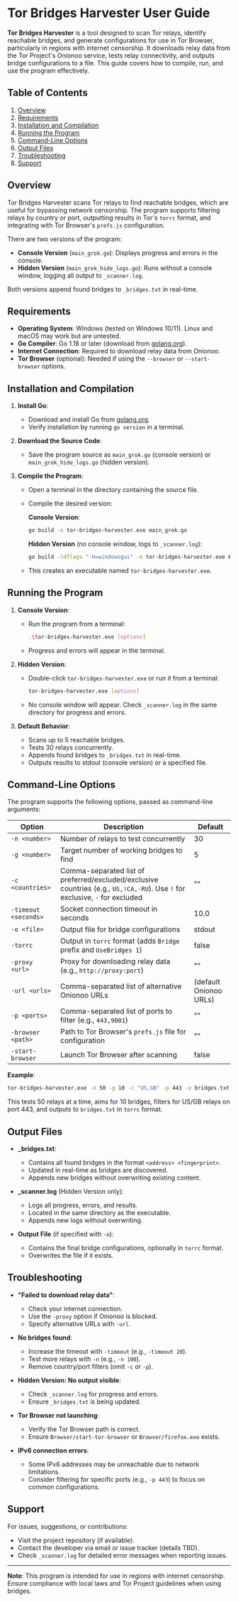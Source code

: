 # Tor Bridges Harvester User Guide

**Tor Bridges Harvester** is a tool designed to scan Tor relays, identify reachable bridges, and generate configurations for use in Tor Browser, particularly in regions with internet censorship. It downloads relay data from the Tor Project's Onionoo service, tests relay connectivity, and outputs bridge configurations to a file. This guide covers how to compile, run, and use the program effectively.

## Table of Contents
1. [Overview](#overview)
2. [Requirements](#requirements)
3. [Installation and Compilation](#installation-and-compilation)
4. [Running the Program](#running-the-program)
5. [Command-Line Options](#command-line-options)
6. [Output Files](#output-files)
7. [Troubleshooting](#troubleshooting)
8. [Support](#support)

## Overview
Tor Bridges Harvester scans Tor relays to find reachable bridges, which are useful for bypassing network censorship. The program supports filtering relays by country or port, outputting results in Tor's `torrc` format, and integrating with Tor Browser's `prefs.js` configuration. 

There are two versions of the program:
- **Console Version** (`main_grok.go`): Displays progress and errors in the console.
- **Hidden Version** (`main_grok_hide_logs.go`): Runs without a console window, logging all output to `_scanner.log`.

Both versions append found bridges to `_bridges.txt` in real-time.

## Requirements
- **Operating System**: Windows (tested on Windows 10/11). Linux and macOS may work but are untested.
- **Go Compiler**: Go 1.18 or later (download from [golang.org](https://golang.org/dl/)).
- **Internet Connection**: Required to download relay data from Onionoo.
- **Tor Browser** (optional): Needed if using the `--browser` or `--start-browser` options.

## Installation and Compilation

1. **Install Go**:
   - Download and install Go from [golang.org](https://golang.org/dl/).
   - Verify installation by running `go version` in a terminal.

2. **Download the Source Code**:
   - Save the program source as `main_grok.go` (console version) or `main_grok_hide_logs.go` (hidden version).

3. **Compile the Program**:
   - Open a terminal in the directory containing the source file.
   - Compile the desired version:

     **Console Version**:
     ```bash
     go build -o tor-bridges-harvester.exe main_grok.go
     ```

     **Hidden Version** (no console window, logs to `_scanner.log`):
     ```bash
     go build -ldflags "-H=windowsgui" -o tor-bridges-harvester.exe main_grok_hide_logs.go
     ```

   - This creates an executable named `tor-bridges-harvester.exe`.

## Running the Program

1. **Console Version**:
   - Run the program from a terminal:
     ```bash
     .\tor-bridges-harvester.exe [options]
     ```
   - Progress and errors will appear in the terminal.

2. **Hidden Version**:
   - Double-click `tor-bridges-harvester.exe` or run it from a terminal:
     ```bash
     tor-bridges-harvester.exe [options]
     ```
   - No console window will appear. Check `_scanner.log` in the same directory for progress and errors.

3. **Default Behavior**:
   - Scans up to 5 reachable bridges.
   - Tests 30 relays concurrently.
   - Appends found bridges to `_bridges.txt` in real-time.
   - Outputs results to stdout (console version) or a specified file.

## Command-Line Options
The program supports the following options, passed as command-line arguments:

| Option | Description | Default |
|--------|-------------|---------|
| `-n <number>` | Number of relays to test concurrently | 30 |
| `-g <number>` | Target number of working bridges to find | 5 |
| `-c <countries>` | Comma-separated list of preferred/excluded/exclusive countries (e.g., `US,!CA,-RU`). Use `!` for exclusive, `-` for excluded | "" |
| `-timeout <seconds>` | Socket connection timeout in seconds | 10.0 |
| `-o <file>` | Output file for bridge configurations | stdout |
| `-torrc` | Output in `torrc` format (adds `Bridge` prefix and `UseBridges 1`) | false |
| `-proxy <url>` | Proxy for downloading relay data (e.g., `http://proxy:port`) | "" |
| `-url <urls>` | Comma-separated list of alternative Onionoo URLs | (default Onionoo URLs) |
| `-p <ports>` | Comma-separated list of ports to filter (e.g., `443,9001`) | "" |
| `-browser <path>` | Path to Tor Browser's `prefs.js` file for configuration | "" |
| `-start-browser` | Launch Tor Browser after scanning | false |

**Example**:
```bash
tor-bridges-harvester.exe -n 50 -g 10 -c "US,GB" -p 443 -o bridges.txt -torrc
```
This tests 50 relays at a time, aims for 10 bridges, filters for US/GB relays on port 443, and outputs to `bridges.txt` in `torrc` format.

## Output Files
- **_bridges.txt**:
  - Contains all found bridges in the format `<address> <fingerprint>`.
  - Updated in real-time as bridges are discovered.
  - Appends new bridges without overwriting existing content.

- **_scanner.log** (Hidden Version only):
  - Logs all progress, errors, and results.
  - Located in the same directory as the executable.
  - Appends new logs without overwriting.

- **Output File** (if specified with `-o`):
  - Contains the final bridge configurations, optionally in `torrc` format.
  - Overwrites the file if it exists.

## Troubleshooting
- **"Failed to download relay data"**:
  - Check your internet connection.
  - Use the `-proxy` option if Onionoo is blocked.
  - Specify alternative URLs with `-url`.

- **No bridges found**:
  - Increase the timeout with `-timeout` (e.g., `-timeout 20`).
  - Test more relays with `-n` (e.g., `-n 100`).
  - Remove country/port filters (omit `-c` or `-p`).

- **Hidden Version: No output visible**:
  - Check `_scanner.log` for progress and errors.
  - Ensure `_bridges.txt` is being updated.

- **Tor Browser not launching**:
  - Verify the Tor Browser path is correct.
  - Ensure `Browser/start-tor-browser` or `Browser/firefox.exe` exists.

- **IPv6 connection errors**:
  - Some IPv6 addresses may be unreachable due to network limitations.
  - Consider filtering for specific ports (e.g., `-p 443`) to focus on common configurations.

## Support
For issues, suggestions, or contributions:
- Visit the project repository (if available).
- Contact the developer via email or issue tracker (details TBD).
- Check `_scanner.log` for detailed error messages when reporting issues.

---

**Note**: This program is intended for use in regions with internet censorship. Ensure compliance with local laws and Tor Project guidelines when using bridges.
